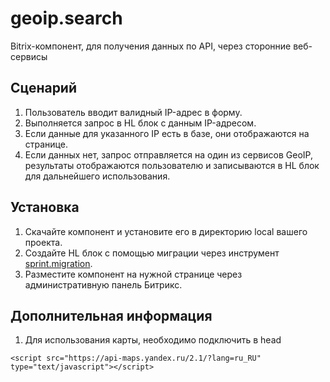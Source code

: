 # geoip.search

Bitrix-компонент, для получения данных по API, через сторонние веб-сервисы

## Сценарий
  1. Пользователь вводит валидный IP-адрес в форму.
  2. Выполняется запрос в HL блок с данным IP-адресом.
  3. Если данные для указанного IP есть в базе, они отображаются на странице.
  4. Если данных нет, запрос отправляется на один из сервисов GeoIP, результаты отображаются пользователю и записываются в HL блок для дальнейшего использования.

## Установка

1. Скачайте компонент и установите его в директорию local вашего проекта.
2. Создайте HL блок с помощью миграции через инструмент [sprint.migration](https://marketplace.1c-bitrix.ru/solutions/sprint.migration/).
3. Разместите компонент на нужной странице через административную панель Битрикс.

## Дополнительная информация

1. Для использования карты, необходимо подключить в head
```
<script src="https://api-maps.yandex.ru/2.1/?lang=ru_RU" type="text/javascript"></script>
```


